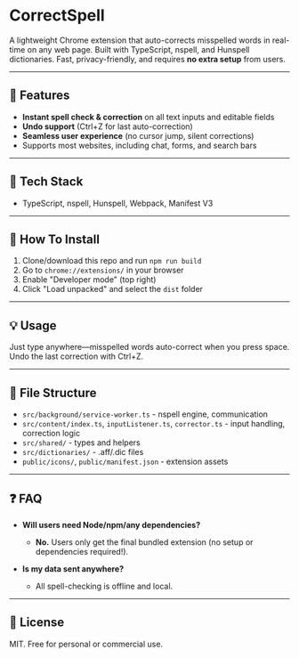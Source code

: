 # CorrectSpell

A lightweight Chrome extension that auto-corrects misspelled words in real-time on any web page. Built with TypeScript, nspell, and Hunspell dictionaries. Fast, privacy-friendly, and requires **no extra setup** from users.

---

## 🚀 Features

- **Instant spell check & correction** on all text inputs and editable fields
- **Undo support** (Ctrl+Z for last auto-correction)
- **Seamless user experience** (no cursor jump, silent corrections)
- Supports most websites, including chat, forms, and search bars

---

## 🔧 Tech Stack

- TypeScript, nspell, Hunspell, Webpack, Manifest V3

---

## 📝 How To Install

1. Clone/download this repo and run `npm run build`
2. Go to `chrome://extensions/` in your browser
3. Enable "Developer mode" (top right)
4. Click "Load unpacked" and select the `dist` folder

---

## 💡 Usage

Just type anywhere—misspelled words auto-correct when you press space. Undo the last correction with Ctrl+Z.

---

## 📁 File Structure

- `src/background/service-worker.ts` - nspell engine, communication
- `src/content/index.ts`, `inputListener.ts`, `corrector.ts` - input handling, correction logic
- `src/shared/` - types and helpers
- `src/dictionaries/` - .aff/.dic files
- `public/icons/`, `public/manifest.json` - extension assets

---

## ❓ FAQ

- **Will users need Node/npm/any dependencies?**
  - **No.** Users only get the final bundled extension (no setup or dependencies required!).

- **Is my data sent anywhere?**
  - All spell-checking is offline and local.

---

## 📄 License

MIT. Free for personal or commercial use.

